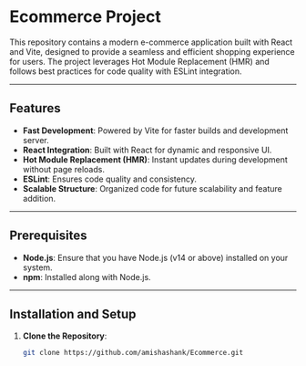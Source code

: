 # Ecommerce Project

This repository contains a modern e-commerce application built with React and Vite, designed to provide a seamless and efficient shopping experience for users. The project leverages Hot Module Replacement (HMR) and follows best practices for code quality with ESLint integration.

---

## Features

- **Fast Development**: Powered by Vite for faster builds and development server.
- **React Integration**: Built with React for dynamic and responsive UI.
- **Hot Module Replacement (HMR)**: Instant updates during development without page reloads.
- **ESLint**: Ensures code quality and consistency.
- **Scalable Structure**: Organized code for future scalability and feature addition.

---

## Prerequisites

- **Node.js**: Ensure that you have Node.js (v14 or above) installed on your system.
- **npm**: Installed along with Node.js.

---

## Installation and Setup

1. **Clone the Repository**:
   ```bash
   git clone https://github.com/amishashank/Ecommerce.git
